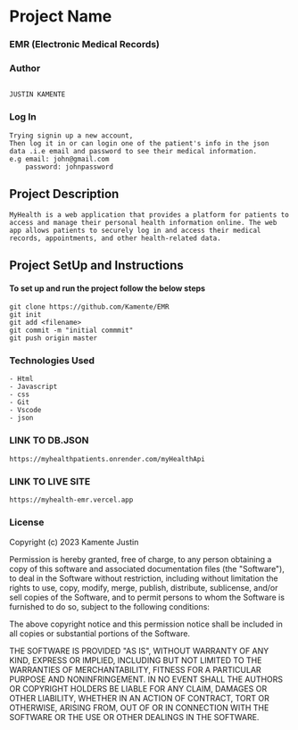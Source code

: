# Project Name

### EMR (Electronic Medical Records)

### Author

```

JUSTIN KAMENTE

```
### Log In
```
Trying signin up a new account,
Then log it in or can login one of the patient's info in the json
data .i.e email and password to see their medical information.
e.g email: john@gmail.com
    password: johnpassword
```

## Project Description

```
MyHealth is a web application that provides a platform for patients to access and manage their personal health information online. The web app allows patients to securely log in and access their medical records, appointments, and other health-related data.
```

## Project SetUp and Instructions

#### To set up and run the project follow the below steps

```
git clone https://github.com/Kamente/EMR
git init
git add <filename>
git commit -m "initial commmit"
git push origin master

```

### Technologies Used

```
- Html
- Javascript
- css
- Git 
- Vscode
- json
```

### LINK TO DB.JSON 
```
https://myhealthpatients.onrender.com/myHealthApi
```
### LINK TO LIVE SITE
```
https://myhealth-emr.vercel.app
```

##### 

### License

Copyright (c) 2023 Kamente Justin

Permission is hereby granted, free of charge, to any person obtaining a copy
of this software and associated documentation files (the "Software"), to deal
in the Software without restriction, including without limitation the rights
to use, copy, modify, merge, publish, distribute, sublicense, and/or sell
copies of the Software, and to permit persons to whom the Software is
furnished to do so, subject to the following conditions:

The above copyright notice and this permission notice shall be included in all
copies or substantial portions of the Software.

THE SOFTWARE IS PROVIDED "AS IS", WITHOUT WARRANTY OF ANY KIND, EXPRESS OR
IMPLIED, INCLUDING BUT NOT LIMITED TO THE WARRANTIES OF MERCHANTABILITY,
FITNESS FOR A PARTICULAR PURPOSE AND NONINFRINGEMENT. IN NO EVENT SHALL THE
AUTHORS OR COPYRIGHT HOLDERS BE LIABLE FOR ANY CLAIM, DAMAGES OR OTHER
LIABILITY, WHETHER IN AN ACTION OF CONTRACT, TORT OR OTHERWISE, ARISING FROM,
OUT OF OR IN CONNECTION WITH THE SOFTWARE OR THE USE OR OTHER DEALINGS IN THE
SOFTWARE.

